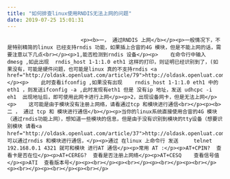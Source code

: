 ```yaml
---
title: "如何排查linux使用RNDIS无法上网的问题"
date: 2019-07-25 15:01:31
---
```





                            <p><b>一， 通过RNDIS 上网</b></p><p>一般情况下，不是特别精简的linux 已经支持rndis 功能，如果插上合宙的4G 模块，但是不能上网的话，需要注意以下几点<br></p><p>1,能否检测到rndis 设备</p><p>    在命令行中输入 dmesg ,如此出现  rndis_host 1-1:1.0 eth1 这样的打印，则证明已经识别到了，(如果没有，可能是硬件问题，也可能是linux 真的不支持rndis <a href="http://oldask.openluat.com/article/79">http://oldask.openluat.com/article/79</a>)</p><p>    此时查看ifconfig ,如果没有出现    rndis_host 1-1:1.0 eth1 中的 eth1 ，则发送ifconfig -a ,此时发现有eth1 但是 没有ip 地址，发送 udhcpc -i eh1  出现地址后，即可使用此网卡进行上网</p><p>2，出现设备网卡，但是无法上网</p><p>    这可能是由于模块没有注册上网络，请看通过tcp 和模块进行通信<br></p><p><b>二 ， 通过 tcp 和 模块进行通信</b></p><p>当你的linux系统直接使用合宙的4G 模块（通过rndis功能上网），想知道一些模块的信息，但是由于没有识别到模块的tty设备（想要识别模块 请看<a href="http://oldask.openluat.com/article/37">http://oldask.openluat.com/article/37</a> ），可以通过rndis 和模块进行通信，</p><p>通过 在linux 上命令行 发送     telnet 192.168.0.1 4321 就可和模块 进行AT 通信</p><p>常用 AT :</p><p>AT+CPIN?  查看卡是否在位</p><p>AT+CEREG?  查看是否注册上网络</p><p>AT+CESQ    查看信号值</p><p>ATI  查看版本号</p><p><br></p><p><br></p><p><br></p><p><br></p><p><br></p><p><br></p><p><br></p>


